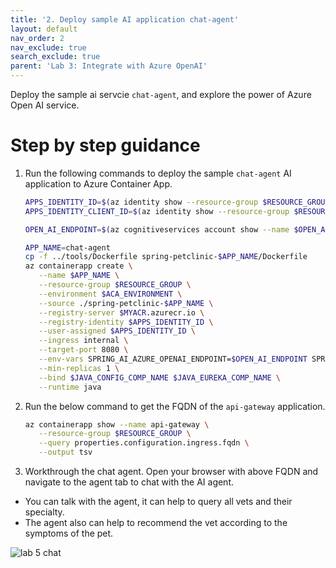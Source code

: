 ```yaml
---
title: '2. Deploy sample AI application chat-agent'
layout: default
nav_order: 2
nav_exclude: true
search_exclude: true
parent: 'Lab 3: Integrate with Azure OpenAI'
---
```


Deploy the sample ai servcie `chat-agent`, and explore the power of Azure Open AI service.

# Step by step guidance

1. Run the following commands to deploy the sample `chat-agent` AI application to Azure Container App.

   ```bash
   APPS_IDENTITY_ID=$(az identity show --resource-group $RESOURCE_GROUP --name $APPS_IDENTITY --query id --output tsv)
   APPS_IDENTITY_CLIENT_ID=$(az identity show --resource-group $RESOURCE_GROUP --name $APPS_IDENTITY --query clientId  --output tsv)

   OPEN_AI_ENDPOINT=$(az cognitiveservices account show --name $OPEN_AI_SERVICE_NAME --resource-group $RESOURCE_GROUP --query properties.endpoint --output tsv)

   APP_NAME=chat-agent
   cp -f ../tools/Dockerfile spring-petclinic-$APP_NAME/Dockerfile
   az containerapp create \
      --name $APP_NAME \
      --resource-group $RESOURCE_GROUP \
      --environment $ACA_ENVIRONMENT \
      --source ./spring-petclinic-$APP_NAME \
      --registry-server $MYACR.azurecr.io \
      --registry-identity $APPS_IDENTITY_ID \
      --user-assigned $APPS_IDENTITY_ID \
      --ingress internal \
      --target-port 8080 \
      --env-vars SPRING_AI_AZURE_OPENAI_ENDPOINT=$OPEN_AI_ENDPOINT SPRING_AI_AZURE_OPENAI_CLIENT_ID=$APPS_IDENTITY_CLIENT_ID JAVA_TOOL_OPTIONS='-javaagent:/applicationinsights-agent.jar' APPLICATIONINSIGHTS_CONNECTION_STRING=$APP_INSIGHTS_CONN APPLICATIONINSIGHTS_CONFIGURATION_CONTENT='{"role": {"name": "'$APP_NAME'"}}' \
      --min-replicas 1 \
      --bind $JAVA_CONFIG_COMP_NAME $JAVA_EUREKA_COMP_NAME \
      --runtime java
   ```

2. Run the below command to get the FQDN of the `api-gateway` application.

   ```bash
   az containerapp show --name api-gateway \
      --resource-group $RESOURCE_GROUP \
      --query properties.configuration.ingress.fqdn \
      --output tsv
   ```

3. Workthrough the chat agent. Open your browser with above FQDN and navigate to the agent tab to chat with the AI agent.

- You can talk with the agent, it can help to query all vets and their specialty.
- The agent also can help to recommend the vet according to the symptoms of the pet.

![lab 5 chat](../../images/acalab-ai-chat.png)

